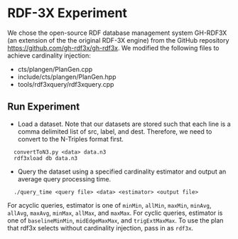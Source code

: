 # RDF-3X Experiment

We chose the open-source RDF database management system GH-RDF3X (an extension of the the original RDF-3X engine) from the GitHub repository https://github.com/gh-rdf3x/gh-rdf3x.
We modified the following files to achieve cardinality injection:
  * cts/plangen/PlanGen.cpp
  * include/cts/plangen/PlanGen.hpp
  * tools/rdf3xquery/rdf3xquery.cpp

## Run Experiment
* Load a dataset. Note that our datasets are stored such that each line is a comma delimited list of src, label, and dest. Therefore, we need to convert <data> to the N-Triples format first.
```
  convertToN3.py <data> data.n3
  rdf3xload db data.n3
```
* Query the dataset using a specified cardinality estimator and output an average query processing time.
```
  ./query_time <query file> <data> <estimator> <output file>
```
  For acyclic queries, estimator is one of ```minMin```, ```allMin```, ```maxMin```, ```minAvg```, ```allAvg```, ```maxAvg```, ```minMax```, ```allMax```, and ```maxMax```.
  For cyclic queries, estimator is one of ```baselineMinMin```, ```midEdgeMaxMax```, and ```trigExtMaxMax```. To use the plan that rdf3x selects without cardinality injection, pass in <estimator> as ```rdf3x```.
